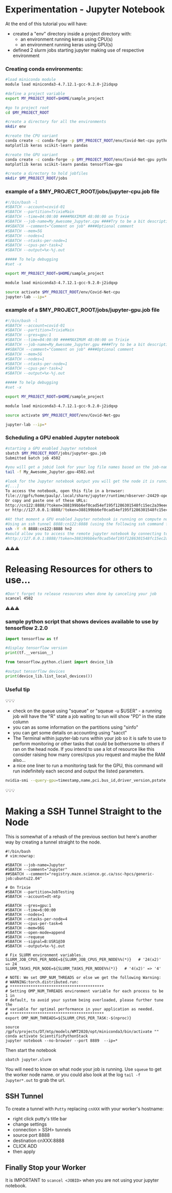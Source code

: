 # Experimentation - Jupyter Notebook

At the end of this tutorial you will have:
* created a "env" directory inside a project directory with:
  * an environment running keras using CPU(s)
  * an environment running keras using GPU(s)
* defined 2 slurm jobs starting jupyter making use of respective environment

### Creating conda environments:
```bash 
#load miniconda module
module load miniconda3-4.7.12.1-gcc-9.2.0-j2idqxp

#define a project variable
export MY_PROJECT_ROOT=$HOME/sample_project

#go to project root
cd $MY_PROJECT_ROOT

#create a directory for all the environments
mkdir env

#create the CPU variant
conda create -c conda-forge -p $MY_PROJECT_ROOT/env/Covid-Net-cpu python=3 jupyterlab imutils opencv
matplotlib keras scikit-learn pandas

#create the GPU variant
conda create -c conda-forge -p $MY_PROJECT_ROOT/env/Covid-Net-gpu python=3 jupyterlab imutils opencv
matplotlib keras scikit-learn pandas tensorflow-gpu

#create a directory to hold jobfiles
mkdir $MY_PROJECT_ROOT/jobs
```

### example of a $MY_PROJECT_ROOT/jobs/jupyter-cpu.job file
```bash
#!/bin/bash -l
#SBATCH --account=covid-01 
#SBATCH --partition=TrixieMain
#SBATCH --time=04:00:00 ####MAXIMUM 48:00:00 on Trixie
#SBATCH --job-name=My_Awesome_Jupyter.cpu ####Try to be a bit descriptive or use the comment if you prefer shorter job names
##SBATCH --comment="Comment on job" ####Optional comment
#SBATCH --mem=5G
#SBATCH --nodes=1
#SBATCH --ntasks-per-node=1
#SBATCH --cpus-per-task=2
#SBATCH --output=%x-%j.out

##### To help debugging
#set -x

export MY_PROJECT_ROOT=$HOME/sample_project

module load miniconda3-4.7.12.1-gcc-9.2.0-j2idqxp

source activate $MY_PROJECT_ROOT/env/Covid-Net-cpu
jupyter-lab --ip=*
```

### example of a $MY_PROJECT_ROOT/jobs/jupyter-gpu.job file
```bash
#!/bin/bash -l
#SBATCH --account=covid-01 
#SBATCH --partition=TrixieMain
#SBATCH --gres=gpu:1
#SBATCH --time=04:00:00 ####MAXIMUM 48:00:00 on Trixie
#SBATCH --job-name=My_Awesome_Jupyter.gpu ####Try to be a bit descriptive or use the comment if you prefer shorter job names
##SBATCH --comment="Comment on job" ####Optional comment
#SBATCH --mem=5G
#SBATCH --nodes=1
#SBATCH --ntasks-per-node=1
#SBATCH --cpus-per-task=2
#SBATCH --output=%x-%j.out

##### To help debugging
#set -x

export MY_PROJECT_ROOT=$HOME/sample_project

module load miniconda3-4.7.12.1-gcc-9.2.0-j2idqxp

source activate $MY_PROJECT_ROOT/env/Covid-Net-gpu

jupyter-lab --ip=*
```

### Scheduling a GPU enabled Jupyter notebook
```bash
#starting a GPU enabled Jupyter notebook
sbatch $MY_PROJECT_ROOT/jobs/jupyter-gpu.job
Submitted batch job 4502

#you will get a jobid look for your log file names based on the job-name and the jobid
tail -f My_Awesome_Jupyter.gpu-4502.out

#look for the Jupyter notebook output you will get the node it is running on and the port number it is listening on. for example:
#[...]
To access the notebook, open this file in a browser:
file:///gpfs/home/paulp/.local/share/jupyter/runtime/nbserver-24429-open.html
Or copy and paste one of these URLs:
http://cn122:8888/?token=388199bb6ef0cad54ef195f1286301548fc15ec2a39eee3c
or http://127.0.0.1:8888/?token=388199bb6ef0cad54ef195f1286301548fc15ec2a39eee3c

#At that moment a GPU enabled Jupyter notebook is running on compute node "cn122" on port 8888
#Using an ssh tunnel 8888:cn122:8888 (using the following ssh command from the hn2 command line prompt)
ssh -Y -R 8888:cn122:8888 hn2
#would allow you to access the remote jupyter notebook by connecting to
#http://127.0.0.1:8888/?token=388199bb6ef0cad54ef195f1286301548fc15ec2a39eee3c
```

:warning::warning::warning:
# Releasing Resources for others to use...
```bash
#Don't forget to release resources when done by canceling your job 
scancel 4502
```
:warning::warning::warning:

### sample python script that shows devices available to use by tensorflow 2.2.0
```python
import tensorflow as tf

#display tensorflow version
print(tf.__version__)

from tensorflow.python.client import device_lib

#output tensorflow devices
print(device_lib.list_local_devices())
```

### Useful tip
:bulb::bulb::bulb:
* check on the queue using "squeue" or "squeue -u $USER" - a running job will have the "R" state a job waiting to run will show "PD" in the state column
* you can as some information on the partitions using "sinfo" 
* you can get some details on accounting using "sacct"
* The Terminal within jupyter-lab runs within your job so it is safe to use to perform monitoring or other tasks that could be bothersome to others if ran on the head node. If you intend to use a lot of resource like this consider raising how many cores/cpus you request and maybe the RAM also...
* a nice one liner to run a monitoring task for the GPU, this command will run indefinitely each second and output the listed parameters.
```bash
nvidia-smi --query-gpu=timestamp,name,pci.bus_id,driver_version,pstate,pcie.link.gen.max,pcie.link.gen.current,temperature.gpu,utilization.gpu,utilization.memory,memory.total,memory.free,memory.used --format=csv -l 1
```

:bulb::bulb::bulb:


# Making a SSH Tunnel Straight to the Node

This is somewhat of a rehash of the previous section but here's another way by creating a tunnel straight to the node.

```
#!/bin/bash
# vim:nowrap:

#SBATCH --job-name=Jupyter
#SBATCH --comment="Jupyter"
##SBATCH --comment="registry.maze.science.gc.ca/ssc-hpcs/generic-job:ubuntu22.04"

# On Trixie
#SBATCH --partition=JobTesting
#SBATCH --account=dt-mtp

#SBATCH --gres=gpu:1
#SBATCH --time=6:00:00
#SBATCH --nodes=1
#SBATCH --ntasks-per-node=4
#SBATCH --cpus-per-task=6
#SBATCH --mem=96G
#SBATCH --open-mode=append
#SBATCH --requeue
#SBATCH --signal=B:USR1@30
#SBATCH --output=%x-%j.out

# Fix SLURM environment variables.
SLURM_JOB_CPUS_PER_NODE=${SLURM_JOB_CPUS_PER_NODE%%(*)}   # '24(x2)' => 24
SLURM_TASKS_PER_NODE=${SLURM_TASKS_PER_NODE%%(*)}   # '4(x2)' => '4'

# NOTE: We set OMP_NUM_THREADS or else we get the following Warning:
# WARNING:torch.distributed.run:
# *****************************************
# Setting OMP_NUM_THREADS environment variable for each process to be 1 in
# default, to avoid your system being overloaded, please further tune the
# variable for optimal performance in your application as needed.
# *****************************************
export OMP_NUM_THREADS=${SLURM_CPUS_PER_TASK:-$(nproc)}

source /gpfs/projects/DT/mtp/models/WMT2020/opt/miniconda3/bin/activate ""
conda activate ScientificPythonStack
jupyter notebook --no-browser --port 8889  --ip=*
```

Then start the notebook
```
sbatch jupyter.slurm
```

You will need to know on what node your job is running.
Use `squeue` to get the worker node name.
or you could also look at the log `tail -f Jupyter*.out` to grab the url.

## SSH Tunnel

To create a tunnel with `Putty` replacing `cnXXX` with your worker's hostname:
* right click putty's title bar
* change settings
* connection > SSH> tunnels
* source port 8888
* destination cnXXX:8888
* CLICK ADD
* then apply

## Finally Stop your Worker

It is IMPORTANT to `scancel <JOBID>` when you are not using your jupyter notebook.